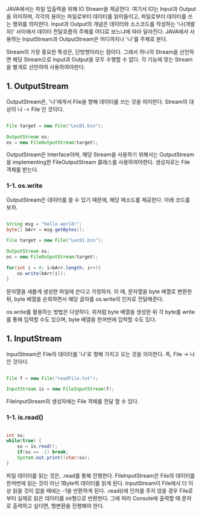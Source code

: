 
JAVA에서는 파일 입출력을 위해 IO Stream을 제공한다. 여기서 IO는 Input과 Output을 의미하며, 각각의 용어는 파일로부터 데이터를 읽어들이고, 파일로부터 데이터를 쓰는 행위를 의미한다. Input과 Output의 개념은 데이터와 소스코드를 작성하는 '나(개발자)' 사이에서 데이터 전달흐름의 주체를 어디로 보느냐에 따라 달라진다. JAVA에서 사용하는 InputStream과 OutputStream은 어디까지나 '나'를 주체로 본다.

Stream의 가장 중요한 특성은, 단방향이라는 점이다. 그래서 하나의 Stream을 선언하면 해당 Stream으로 Input과 Output을 모두 수행할 수 없다. 각 기능에 맞는 Stream을 별개로 선언하여 사용하여야한다.


## 1. OutputStream

OutputStream은, '나'에게서 File을 향해 데이터를 쓰는 것을 의미한다. Stream의 대상이 나 -> File 인 것이다.

```java

File target = new File("Lec01.bin");

OutputStream os;
os = new FileOutputStream(target);

```

OutputStream은 Interface이며, 해당 Stream을 사용하기 위해서는 OutputStream을 implementing한 FileOutputStream 클래스를 사용하여야한다. 생성자로는 File 객체를 받는다.


### 1-1. os.write

OutputStream은 데이터를 쓸 수 있기 때문에, 해당 메소드를 제공한다. 아래 코드를 보자.

```java

String msg = "hello world!";
byte[] bArr = msg.getBytes();

File target = new File("Lec01.bin");

OutputStream os;
os = new FileOutputStream(target);

for(int i = 0; i<bArr.length; i++){
	os.write(bArr[i]);
}

```

문자열을 새롭게 생성한 파일에 쓴다고 가정하자. 이 때, 문자열을 byte 배열로 변환한 뒤, byte 배열을 순회하면서 해당 글자를 os.write의 인자로 전달해준다. 

os.write를 활용하는 방법은 다양하다. 위처럼 byte 배열을 생성한 뒤 각 byte를 write를 통해 입력할 수도 있으며, byte 배열을 한꺼번에 입력할 수도 있다.



## 1. InputStream

InputStream은 File의 데이터를 '나'로 향해 가지고 오는 것을 의미한다. 즉, File -> 나 인 것이다.

```java

File f = new File("readFile.txt");

InputStream is = new FileInputStream(f);

```

FileInputStream의 생성자에는 File 객체를 전달 할 수 있다.


### 1-1. is.read()

```java

int su;
while(true) {
	su = is.read();
	if(su == -1) break;
	System.out.print((char)su);
}

```

파일 데이터를 읽는 것은, .read를 통해 진행한다. FileInputStream은 File의 데이터를 한꺼번에 읽는 것이 아닌 1Byte씩 데이터를 읽게 된다. InputStream이 File에서 더 이상 읽을 것이 없을 때에는 -1을 반환하게 된다. .read()에 인자를 주지 않을 경우 File로 부터 실제로 읽은 데이터를 int형으로 반환한다. 그에 따라 Console에 출력할 때 문자로 출력하고 싶다면, 형변환을 진행해야 한다.


